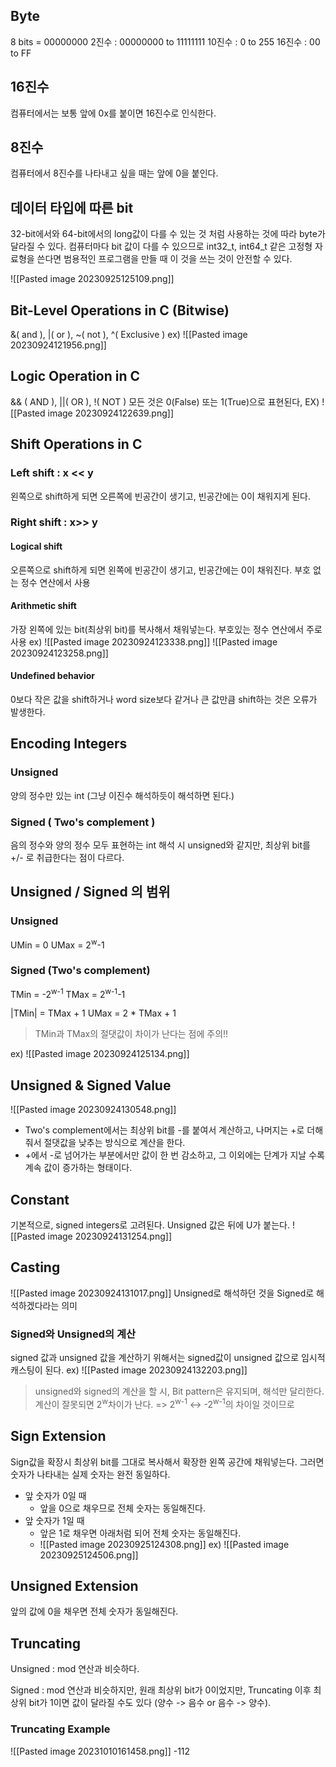 ## Byte
8 bits = 00000000
2진수 : 00000000 to 11111111
10진수 : 0 to 255
16진수 : 00 to FF
## 16진수
컴퓨터에서는 보통 앞에 0x를 붙이면 16진수로 인식한다.
## 8진수
컴퓨터에서 8진수를 나타내고 싶을 때는 앞에 0을 붙인다.
## 데이터 타입에 따른 bit
32-bit에서와 64-bit에서의 long값이 다를 수 있는 것 처럼 사용하는 것에 따라 byte가 달라질 수 있다. 컴퓨터마다 bit 값이 다를 수 있으므로 int32_t, int64_t 같은 고정형 자료형을 쓴다면 범용적인 프로그램을 만들 때 이 것을 쓰는 것이 안전할 수 있다.

![[Pasted image 20230925125109.png]]

## Bit-Level Operations in C (Bitwise)
&( and ), |( or ), ~( not ), ^( Exclusive )
ex)
![[Pasted image 20230924121956.png]]

## Logic Operation in C
&& ( AND ), ||( OR ), !( NOT )
모든 것은 0(False) 또는 1(True)으로 표현된다,
EX)
![[Pasted image 20230924122639.png]]

## Shift Operations in C

### Left shift : x << y
왼쪽으로 shift하게 되면 오른쪽에 빈공간이 생기고, 빈공간에는  0이 채워지게 된다.
### Right shift : x>> y

#### Logical shift
오른쪽으로 shift하게 되면 왼쪽에 빈공간이 생기고, 빈공간에는 0이 채워진다.
부호 없는 정수 연산에서 사용
#### Arithmetic shift
가장 왼쪽에 있는 bit(최상위 bit)를 복사해서 채워넣는다.
부호있는 정수 연산에서 주로 사용
ex) 
![[Pasted image 20230924123338.png]]
![[Pasted image 20230924123258.png]]

#### Undefined behavior
0보다 작은 값을 shift하거나 word size보다 같거나 큰 값만큼 shift하는 것은 오류가 발생한다.
## Encoding Integers

### Unsigned
양의 정수만 있는 int (그냥 이진수 해석하듯이 해석하면 된다.)
### Signed ( Two's complement )
음의 정수와 양의 정수 모두 표현하는 int
해석 시 unsigned와 같지만, 최상위 bit를 +/- 로 취급한다는 점이 다르다.
## Unsigned / Signed 의 범위
### Unsigned
UMin = 0
UMax = 2<sup>w</sup>-1
### Signed (Two's complement)
TMin = -2<sup>w-1</sup>
TMax = 2<sup>w-1</sup>-1

\|TMin| = TMax + 1
UMax = 2 \* TMax + 1 
> TMin과 TMax의 절댓값이 차이가 난다는 점에 주의!!

ex) 
![[Pasted image 20230924125134.png]]


## Unsigned & Signed Value
![[Pasted image 20230924130548.png]]
- Two's complement에서는 최상위 bit를 -를 붙여서 계산하고, 나머지는 +로 더해줘서 절댓값을 낮추는 방식으로 계산을 한다.
- +에서 -로 넘어가는 부분에서만 값이 한 번 감소하고, 그 이외에는 단계가 지날 수록 계속 값이 증가하는 형태이다.

## Constant
기본적으로, signed integers로 고려된다.
Unsigned 값은 뒤에 U가 붙는다.
![[Pasted image 20230924131254.png]]

## Casting

![[Pasted image 20230924131017.png]]
Unsigned로 해석하던 것을 Signed로 해석하겠다라는 의미

### Signed와 Unsigned의 계산
signed 값과 unsigned 값을 계산하기 위해서는 signed값이 unsigned 값으로 임시적 캐스팅이 된다.
ex)
![[Pasted image 20230924132203.png]]

> unsigned와 signed의 계산을 할 시, Bit pattern은 유지되며, 해석만 달리한다. 
> 계산이 잘못되면 2<sup>w</sup>차이가 난다. => 2<sup>w-1</sup> <-> -2<sup>w-1</sup>의 차이일 것이므로

## Sign Extension
Sign값을 확장시 최상위 bit를 그대로 복사해서 확장한 왼쪽 공간에 채워넣는다. 
그러면 숫자가 나타내는 실제 숫자는 완전 동일하다.
- 앞 숫자가 0일 때
	- 앞을 0으로 채우므로 전체 숫자는 동일해진다.
- 앞 숫자가 1일 때
	- 앞은 1로 채우면 아래처럼 되어 전체 숫자는 동일해진다.
	- ![[Pasted image 20230925124308.png]]
ex) 
![[Pasted image 20230925124506.png]]
## Unsigned Extension
앞의 값에 0을 채우면 전체 숫자가 동일해진다.
## Truncating
Unsigned : mod 연산과 비슷하다.

Signed : mod 연산과 비슷하지만, 원래 최상위 bit가 0이었지만, Truncating 이후 최상위 bit가 1이면 값이 달라질 수도 있다 (양수 -> 음수 or 음수 -> 양수).
### Truncating Example
![[Pasted image 20231010161458.png]]
-112